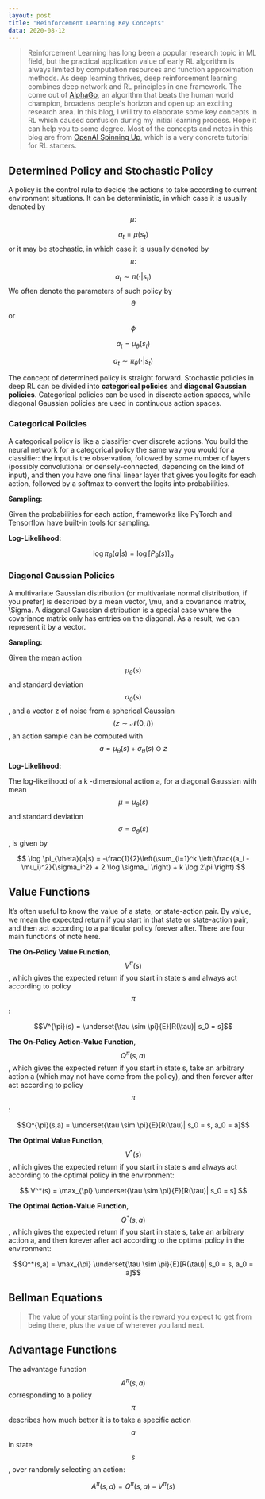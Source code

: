 ```yaml
---
layout: post
title: "Reinforcement Learning Key Concepts"
data: 2020-08-12
---
```


> Reinforcement Learning has long been a popular research topic in ML field, but the practical application value of early RL algorithm is always limited by computation resources and function approximation methods. As deep learning thrives, deep reinforcement learning combines deep network and RL principles in one framework. The come out of [AlphaGo](https://deepmind.com/blog/article/alphago-zero-starting-scratch), an algorithm that beats the human world champion, broadens people's horizon and open up an exciting research area.
In this blog, I will try to elaborate some key concepts in RL which caused confusion during my initial learning process. Hope it can help you to some degree. Most of the concepts and notes in this blog are from [OpenAI Spinning Up](https://spinningup.openai.com/en/latest/index.html), which is a very concrete tutorial for RL starters.

## Determined Policy and Stochastic Policy
A policy is the control rule to decide the actions to take according to current environment situations. It can be deterministic, in which case it is usually denoted by $$ \mu: $$

$$ a_t = \mu(s_t) $$
or it may be stochastic, in which case it is usually denoted by $$\pi:$$

$$ a_t \sim \pi(\cdot | s_t)$$
We often denote the parameters of such policy by $$\theta$$ or $$\phi$$

$$ a_t = \mu_{\theta}(s_t) $$

$$ a_t \sim \pi_{\theta}(\cdot | s_t)$$

The concept of determined policy is straight forward. Stochastic policies in deep RL can be divided into **categorical policies** and **diagonal Gaussian policies**. Categorical policies can be used in discrete action spaces, while diagonal Gaussian policies are used in continuous action spaces.

### Categorical Policies
A categorical policy is like a classifier over discrete actions. You build the neural network for a categorical policy the same way you would for a classifier: the input is the observation, followed by some number of layers (possibly convolutional or densely-connected, depending on the kind of input), and then you have one final linear layer that gives you logits for each action, followed by a softmax to convert the logits into probabilities.

**Sampling:**

Given the probabilities for each action, frameworks like PyTorch and Tensorflow have built-in tools for sampling.

**Log-Likelihood:**

$$ \log \pi_{\theta}(a|s) = \log [P_{\theta}(s)]_{a} $$

### Diagonal Gaussian Policies
A multivariate Gaussian distribution (or multivariate normal distribution, if you prefer) is described by a mean vector, \mu, and a covariance matrix, \Sigma. A diagonal Gaussian distribution is a special case where the covariance matrix only has entries on the diagonal. As a result, we can represent it by a vector.

**Sampling:**

Given the mean action $$\mu_{\theta}(s)$$ and standard deviation $$\sigma_{\theta}(s)$$, and a vector z of noise from a spherical Gaussian $$(z \sim \mathcal{N}(0, I))$$, an action sample can be computed with
$$ a = \mu_{\theta}(s) + \sigma_{\theta}(s) \odot z $$

**Log-Likelihood:**

The log-likelihood of a k -dimensional action a, for a diagonal Gaussian with mean $$\mu = \mu_{\theta}(s)$$ and standard deviation $$\sigma = \sigma_{\theta}(s)$$, is given by

$$ \log \pi_{\theta}(a|s) = -\frac{1}{2}\left(\sum_{i=1}^k \left(\frac{(a_i - \mu_i)^2}{\sigma_i^2} + 2 \log \sigma_i \right) + k \log 2\pi \right) $$


## Value Functions

It’s often useful to know the value of a state, or state-action pair. By value, we mean the expected return if you start in that state or state-action pair, and then act according to a particular policy forever after. There are four main functions of note here.

**The On-Policy Value Function**, $$V^{\pi}(s)$$, which gives the expected return if you start in state s and always act according to policy $$\pi$$:

$$V^{\pi}(s) = \underset{\tau \sim \pi}{E}[R(\tau)| s_0 = s]$$

**The On-Policy Action-Value Function**, $$Q^{\pi}(s,a)$$, which gives the expected return if you start in state s, take an arbitrary action a (which may not have come from the policy), and then forever after act according to policy $$\pi$$:

$$Q^{\pi}(s,a) = \underset{\tau \sim \pi}{E}[R(\tau)| s_0 = s, a_0 = a]$$

**The Optimal Value Function**, $$V^*(s)$$, which gives the expected return if you start in state s and always act according to the optimal policy in the environment:

$$ V^*(s) = \max_{\pi} \underset{\tau \sim \pi}{E}[R(\tau)| s_0 = s] $$

**The Optimal Action-Value Function**, $$Q^*(s,a)$$, which gives the expected return if you start in state s, take an arbitrary action a, and then forever after act according to the optimal policy in the environment:

$$Q^*(s,a) = \max_{\pi} \underset{\tau \sim \pi}{E}[R(\tau)| s_0 = s, a_0 = a]$$

## Bellman Equations

> The value of your starting point is the reward you expect to get from being there, plus the value of wherever you land next.


## Advantage Functions

The advantage function $$A^{\pi}(s,a)$$ corresponding to a policy $$\pi$$ describes how much better it is to take a specific action $$a$$ in state $$s$$, over randomly selecting an action:

$$A^{\pi}(s,a) = Q^{\pi}(s,a) - V^{\pi}(s)$$
